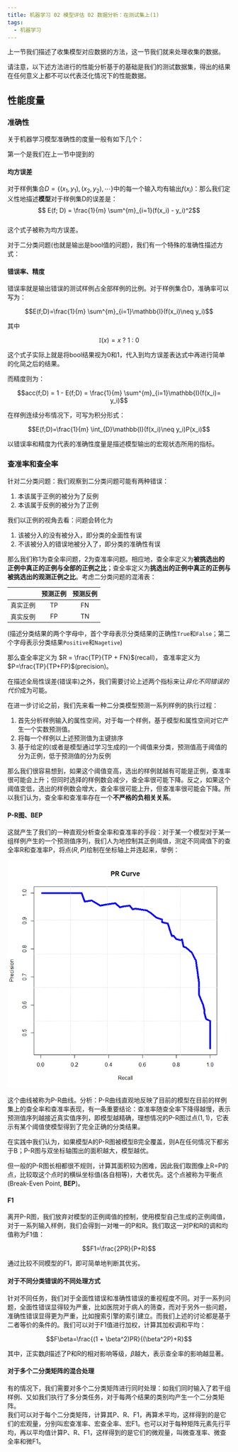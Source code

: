 ```yaml
---
title: 机器学习 02 模型评估 02 数据分析：在测试集上(1)
tags: 
  - 机器学习
---
```


上一节我们描述了收集模型对应数据的方法，这一节我们就来处理收集的数据。

请注意，以下述方法进行的性能分析基于的基础是我们的测试数据集，得出的结果在任何意义上都不可以代表泛化情况下的性能数据。

## 性能度量

### 准确性

关于机器学习模型准确性的度量一般有如下几个：

第一个是我们在上一节中提到的

#### 均方误差

对于样例集合$D=\{(x_1, y_1), (x_2, y_2), \cdots\}$中的每一个输入均有输出$f(x_i)$：那么我们定义性地描述**模型**对于样例集D的误差是：  
$$ E(f; D) = \frac{1}{m} \sum^{m}_{i=1}(f(x_i) - y_i)^2$$  
这个式子被称为均方误差。

对于二分类问题(也就是输出是bool值的问题)，我们有一个特殊的准确性描述方式：

#### 错误率、精度

错误率就是输出错误的测试样例占全部样例的比例。对于样例集合D，准确率可以写为：

$$E(f;D)=\frac{1}{m} \sum^{m}_{i=1}\mathbb{I}(f(x_i)\neq y_i)$$  

其中  

$$\mathbb{I}(x) = x \ ? \ 1 \ : \ 0 $$

这个式子实际上就是将bool结果视为0和1，代入到均方误差表达式中再进行简单的化简之后的结果。

而精度则为：

$$acc(f;D) = 1 - E(f;D) = \frac{1}{m} \sum^{m}_{i=1}\mathbb{I}(f(x_i)= y_i)$$

在样例连续分布情况下，可写为积分形式：

$$E(f;D)=\frac{1}{m} \int_{D}\mathbb{I}(f(x_i)\neq y_i)P(x_i)$$

以错误率和精度为代表的准确性度量是描述模型输出的宏观状态所用的指标。

### 查准率和查全率

针对二分类问题：我们观察到二分类问题可能有两种错误：

1. 本该属于正例的被分为了反例
2. 本该属于反例的被分为了正例

我们以正例的视角去看：问题会转化为

1. 该被分入的没有被分入，即分类的全面性有误
2. 不该被分入的错误地被分入了，即分类的准确性有误

那么我们称1为查全率问题，2为查准率问题。相应地，查全率定义为**被挑选出的正例中真正的正例与全部的正例之比**；查全率定义为**挑选出的正例中真正的正例与被挑选出的观测正例之比**。考虑二分类问题的混淆表：

|  | 预测正例 | 预测反例 |
| :-----: | :-----: | :-----: |
| 真实正例 | TP | FN |
| 真实反例 | FP | TN |  

(描述分类结果的两个字母中，首个字母表示分类结果的正确性`True`和`False`；第二个字母表示分类结果`Positive`和`Nagetive`)

那么查全率定义为 $R = \frac{TP}{TP + FN}$(recall)， 查准率定义为 $P=\frac{TP}{TP+FP}$(precision)。

在描述全局性误差(错误率)之外，我们需要讨论上述两个指标来让*异化不同错误的代价*成为可能。

在进一步讨论之前，我们先来看一种二分类模型预测一系列样例的执行过程：

1. 首先分析样例输入的属性空间，对于每一个样例，基于模型和属性空间对它产生一个实数预测值。
2. 将每一个样例以上述预测值为主键排序
3. 基于给定的(或者是模型通过学习生成的)一个阈值来分类，预测值高于阈值的分为正例，低于预测值的分为反例

那么我们很容易想到，如果这个阈值变高，选出的样例就越有可能是正例，查准率很可能会上升；但同时选择的样例数会减少，查全率很可能下降。反之，如果这个阈值变低，选出的样例数会增大，查全率很可能上升，但查准率很可能会下降。所以我们认为，查全率和查准率存在一个**不严格的负相关关系**。

#### P-R图、BEP

这就产生了我们的一种直观分析查全率和查准率的手段：对于某一个模型对于某一组样例产生的一个预测值序列，我们人为地控制其正例阈值，测定不同阈值下的查全率R和查准率P，将点$(R, P)$绘制在坐标轴上并连起来，举例：

![PR曲线](/assets/image/ML/PR.png)  

这个曲线被称为P-R曲线。分析：P-R曲线直观地反映了目前的模型在目前的样例集上的查全率和查准率表现，有一条重要结论：查准率随查全率下降得越慢，表示预测值序列越接近真实值序列，即模型越精确，理想情况的P-R图过点$(1, 1)$，它表示有某个阈值使模型得到了完全正确的分类结果。

在实践中我们认为，如果模型A的P-R图被模型B完全覆盖，则A在任何情况下都劣于B；P-R图与双坐标轴围出的面积越大，模型越优。

但一般的P-R图长相都很不规则，计算其面积较为困难，因此我们取图像上R=P的点，比较取这个点时的横纵坐标值(各自相等)，大者优先。这个点被称为平衡点(Break-Even Point, **BEP**)。

#### F1

离开P-R图，我们放弃对模型的正例阈值的控制，使用模型自己生成的正例阈值，对于一系列输入样例，我们会得到一对唯一的P和R。我们取这一对P和R的调和均值称为F1值：

$$F1=\frac{2PR}{P+R}$$

通过比较不同模型的F1，即可简单地判断其优劣。

#### 对于不同分类错误的不同处理方式

针对不同任务，我们对于全面性错误和准确性错误的重视程度不同。对于一系列问题，全面性错误显得较为严重，比如医院对于病人的筛查，而对于另外一些问题，准确性错误显得更为严重，比如搜索引擎的索引建立。而我们上述的讨论都是基于二者等价的条件的。我们可以对于F1值进行加权，计算其加权调和平均：  

$$F\beta=\frac{(1 + \beta^2)PR}{(\beta^2P)+R}$$  

其中，正实数$\beta$描述了P和R的相对影响等级，$\beta$越大，表示查全率的影响越显著。

#### 对于多个二分类矩阵的混合处理

有的情况下，我们需要对多个二分类矩阵进行同时处理：如我们同时输入了若干组样例、又如我们执行了多分类任务，对于每两个结果的类别均产生一个二分类矩阵。  
我们可以对于每个二分类矩阵，计算其P、R、F1，再算术平均，这样得到的是它们的宏观量，分别叫宏查准率、宏查全率、宏F1。也可以对于每种矩阵元素先行平均，再以平均值计算P、R、F1，这样得到的是它们的微观量，叫微查准率、微查全率和微F1。
